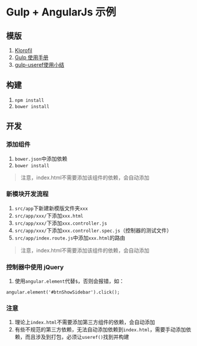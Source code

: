 # Gulp + AngularJs 示例

## 模版
1. [Klorofil](http://www.cssmoban.com/cssthemes/6700.shtml)
2. [Gulp 使用手册](http://www.jianshu.com/p/ac03b3dac85b)
3. [gulp-useref使用小结](https://love-yoyo.github.io/blog/2016/07/24/gulp-useref%E4%BD%BF%E7%94%A8%E5%B0%8F%E7%BB%93/)

## 构建
1. ```npm install```
2. ```bower install```

## 开发
### 添加组件
1. ```bower.json```中添加依赖
2. ```bower install```

> 注意，index.html不需要添加该组件的依赖，会自动添加

### 新模块开发流程
1. ```src/app```下新建新模版文件夹```xxx```
2. ```src/app/xxx/```下添加```xxx.html```
3. ```src/app/xxx/```下添加```xxx.controller.js```
4. ```src/app/xxx/```下添加```xxx.controller.spec.js```（控制器的测试文件）
5. ```src/app/index.route.js```中添加```xxx.html```的路由

> 注意，index.html不需要添加该组件的依赖，会自动添加

### 控制器中使用 jQuery
1. 使用```angular.element```代替```$```，否则会报错，如：
```
angular.element('#btnShowSidebar').click();
```

### 注意
1. 理论上```index.html```不需要添加第三方组件的依赖，会自动添加
2. 有些不规范的第三方依赖，无法自动添加依赖到```index.html```，需要手动添加依赖，而且涉及到打包，必须让```useref()```找到并构建
